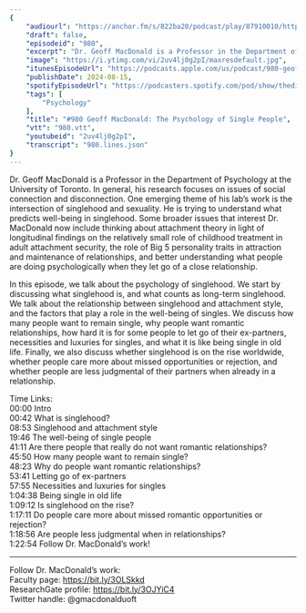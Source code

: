 ```yaml
---
{
	"audiourl": "https://anchor.fm/s/822ba20/podcast/play/87910010/https%3A%2F%2Fd3ctxlq1ktw2nl.cloudfront.net%2Fstaging%2F2024-5-11%2Fc34d34ec-1ccf-3d62-9681-cd2269dc0daf.m4a",
	"draft": false,
	"episodeid": "980",
	"excerpt": "Dr. Geoff MacDonald is a Professor in the Department of Psychology at the University of Toronto. In general, his research focuses on issues of social connection and disconnection. One emerging theme of his lab’s work is the intersection of singlehood and sexuality. He is trying to understand what predicts well-being in singlehood. Some broader issues that interest Dr. MacDonald now include thinking about attachment theory in light of longitudinal findings on the relatively small role of childhood treatment in adult attachment security, the role of Big 5 personality traits in attraction and maintenance of relationships, and better understanding what people are doing psychologically when they let go of a close relationship.",
	"image": "https://i.ytimg.com/vi/2uv4lj0g2pI/maxresdefault.jpg",
	"itunesEpisodeUrl": "https://podcasts.apple.com/us/podcast/980-geoff-macdonald-the-psychology-of-single-people/id1451347236?i=1000665491099&uo=4",
	"publishDate": 2024-08-15,
	"spotifyEpisodeUrl": "https://podcasters.spotify.com/pod/show/thedissenter/episodes/980-Geoff-MacDonald-The-Psychology-of-Single-People-e2kpa5q",
	"tags": [
		"Psychology"
	],
	"title": "#980 Geoff MacDonald: The Psychology of Single People",
	"vtt": "980.vtt",
	"youtubeid": "2uv4lj0g2pI",
	"transcript": "980.lines.json"
}
---
```

Dr. Geoff MacDonald is a Professor in the Department of Psychology at the University of Toronto. In general, his research focuses on issues of social connection and disconnection. One emerging theme of his lab’s work is the intersection of singlehood and sexuality. He is trying to understand what predicts well-being in singlehood. Some broader issues that interest Dr. MacDonald now include thinking about attachment theory in light of longitudinal findings on the relatively small role of childhood treatment in adult attachment security, the role of Big 5 personality traits in attraction and maintenance of relationships, and better understanding what people are doing psychologically when they let go of a close relationship.

In this episode, we talk about the psychology of singlehood. We start by discussing what singlehood is, and what counts as long-term singlehood. We talk about the relationship between singlehood and attachment style, and the factors that play a role in the well-being of singles. We discuss how many people want to remain single, why people want romantic relationships, how hard it is for some people to let go of their ex-partners, necessities and luxuries for singles, and what it is like being single in old life. Finally, we also discuss whether singlehood is on the rise worldwide, whether people care more about missed opportunities or rejection, and whether people are less judgmental of their partners when already in a relationship.

Time Links:  
<time>00:00</time> Intro  
<time>00:42</time> What is singlehood?  
<time>08:53</time> Singlehood and attachment style  
<time>19:46</time> The well-being of single people  
<time>41:11</time> Are there people that really do not want romantic relationships?   
<time>45:50</time> How many people want to remain single?  
<time>48:23</time> Why do people want romantic relationships?  
<time>53:41</time> Letting go of ex-partners  
<time>57:55</time> Necessities and luxuries for singles  
<time>1:04:38</time> Being single in old life  
<time>1:09:12</time> Is singlehood on the rise?  
<time>1:17:11</time> Do people care more about missed romantic opportunities or rejection?  
<time>1:18:56</time> Are people less judgmental when in relationships?  
<time>1:22:54</time> Follow Dr. MacDonald’s work!

---

Follow Dr. MacDonald’s work:  
Faculty page: https://bit.ly/3OLSkkd  
ResearchGate profile: https://bit.ly/3OJYiC4  
Twitter handle: @gmacdonalduoft
